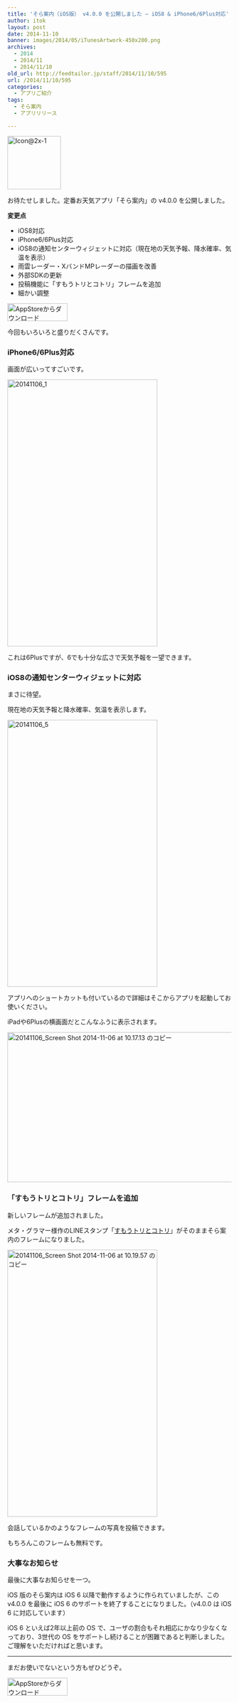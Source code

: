 ```yaml
---
title: 'そら案内（iOS版） v4.0.0 を公開しました – iOS8 & iPhone6/6Plus対応'
author: itok
layout: post
date: 2014-11-10
banner: images/2014/05/iTunesArtwork-450x200.png
archives:
  - 2014
  - 2014/11
  - 2014/11/10
old_url: http://feedtailor.jp/staff/2014/11/10/595
url: /2014/11/10/595
categories:
  - アプリご紹介
tags:
  - そら案内
  - アプリリリース

---
```

<a href="https://itunes.apple.com/jp/app/id599856811" target=_blank><img src="/images/2014/05/19b3eee70366dac93faf64e64d75a72e.png" alt="Icon@2x-1" width="120" height="120" class="alignnone size-full wp-image-117" /></a>

お待たせしました。定番お天気アプリ「そら案内」の v4.0.0 を公開しました。

**変更点**

  * iOS8対応
  * iPhone6/6Plus対応
  * iOS8の通知センターウィジェットに対応（現在地の天気予報、降水確率、気温を表示）
  * 雨雲レーダー・XバンドMPレーダーの描画を改善
  * 外部SDKの更新
  * 投稿機能に「すもうトリとコトリ」フレームを追加
  * 細かい調整

<a href="https://itunes.apple.com/jp/app/id599856811" target=_blank><img src="/images/2014/04/Download_on_the_App_Store_Badge_JP_135x40_1004.png" alt="AppStoreからダウンロード" width="135" height="40" class="alignnone size-full wp-image-58" /></a>

今回もいろいろと盛りだくさんです。

### iPhone6/6Plus対応

画面が広いってすごいです。

[<img src="/images/2014/11/20141106_1.png" alt="20141106_1" width="337" height="600" class="alignnone size-full wp-image-596" />](/images/2014/11/20141106_1.png)

これは6Plusですが、6でも十分な広さで天気予報を一望できます。

### iOS8の通知センターウィジェットに対応

まさに待望。

現在地の天気予報と降水確率、気温を表示します。

[<img src="/images/2014/11/20141106_5.png" alt="20141106_5" width="337" height="600" class="alignnone size-full wp-image-597" />](/images/2014/11/20141106_5.png)

アプリへのショートカットも付いているので詳細はそこからアプリを起動してお使いください。

iPadや6Plusの横画面だとこんなふうに表示されます。

[<img src="/images/2014/11/7578fe1f076a390fa092888f42f0e891.png" alt="20141106_Screen Shot 2014-11-06 at 10.17.13 のコピー" width="600" height="337" class="alignnone size-full wp-image-598" />](/images/2014/11/7578fe1f076a390fa092888f42f0e891.png)

### 「すもうトリとコトリ」フレームを追加

新しいフレームが追加されました。

メタ・グラマー様作のLINEスタンプ「<a href="https://store.line.me/stickershop/product/1012021/ja" target="_blank">すもうトリとコトリ</a>」がそのままそら案内のフレームになりました。

[<img src="/images/2014/11/bc4c3b2c302a67b89cf94b0dbd55b839.png" alt="20141106_Screen Shot 2014-11-06 at 10.19.57 のコピー" width="337" height="600" class="alignnone size-full wp-image-599" />](/images/2014/11/bc4c3b2c302a67b89cf94b0dbd55b839.png)

会話しているかのようなフレームの写真を投稿できます。

もちろんこのフレームも無料です。

### 大事なお知らせ

最後に大事なお知らせを一つ。

iOS 版のそら案内は iOS 6 以降で動作するように作られていましたが、この v4.0.0 を最後に iOS 6 のサポートを終了することになりました。（v4.0.0 は iOS 6 に対応しています）

iOS 6 といえば2年以上前の OS で、ユーザの割合もそれ相応にかなり少なくなっており、3世代の OS をサポートし続けることが困難であると判断しました。ご理解をいただければと思います。

* * *

まだお使いでないという方もぜひどうぞ。

<a href="https://itunes.apple.com/jp/app/id599856811" target=_blank><img src="/images/2014/04/Download_on_the_App_Store_Badge_JP_135x40_1004.png" alt="AppStoreからダウンロード" width="135" height="40" class="alignnone size-full wp-image-58" /></a>